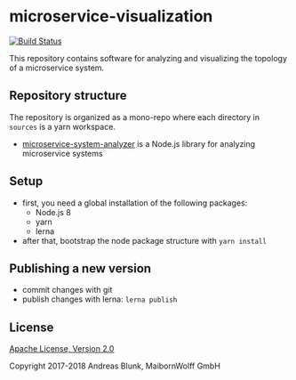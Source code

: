 # microservice-visualization

[![Build Status](https://travis-ci.org/xndlnk/microservice-visualization.svg?branch=master)](https://travis-ci.org/xndlnk/microservice-visualization)

This repository contains software for analyzing and visualizing the topology of a microservice system.

## Repository structure

The repository is organized as a mono-repo where each directory in `sources` is a yarn workspace.

- [microservice-system-analyzer](sources/microservice-system-analyzer) is a Node.js library for analyzing microservice systems

## Setup

- first, you need a global installation of the following packages:
  - Node.js 8
  - yarn
  - lerna
- after that, bootstrap the node package structure with `yarn install`

## Publishing a new version

- commit changes with git
- publish changes with lerna: `lerna publish`

## License

[Apache License, Version 2.0](LICENSE)

Copyright 2017-2018 Andreas Blunk, MaibornWolff GmbH